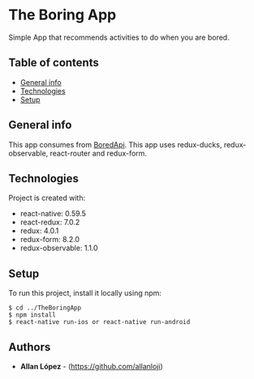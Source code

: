 # The Boring App
Simple App that recommends activities to do when you are bored.
## Table of contents
* [General info](#general-info)
* [Technologies](#technologies)
* [Setup](#setup)

## General info
This app consumes from [BoredApi](https://www.boredapi.com/). This app uses redux-ducks, redux-observable, react-router and redux-form.

## Technologies
Project is created with:
* react-native: 0.59.5
* react-redux: 7.0.2
* redux: 4.0.1
* redux-form: 8.2.0
* redux-observable: 1.1.0
	
## Setup
To run this project, install it locally using npm:

```
$ cd ../TheBoringApp
$ npm install
$ react-native run-ios or react-native run-android
```

## Authors

* **Allan López** - (https://github.com/allanloji)
